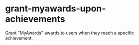 # grant-myawards-upon-achievements
 Grant "MyAwards" awards to users when they reach a specific achievement.
